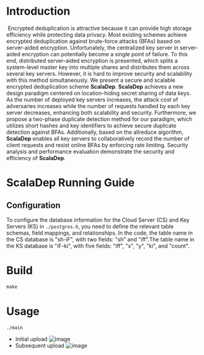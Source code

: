 # Introduction
​	Encrypted deduplication is attractive because it can provide high storage efficiency while protecting data privacy. Most existing schemes achieve encrypted deduplication against brute-force attacks (BFAs) based on server-aided encryption. Unfortunately, the centralized key server in server-aided encryption can potentially become a single point of failure. To this end, distributed server-aided encryption is presented, which splits a system-level master key into multiple shares and distributes them across several key servers.  However, it is hard to improve security and scalability with this method simultaneously. We present a secure and scalable encrypted deduplication scheme **ScalaDep**. **ScalaDep** achieves a new design paradigm centered on location-hiding secret sharing of data keys. As the number of deployed key servers increases, the attack cost of adversaries increases while the number of requests handled by each key server decreases, enhancing both scalability and security. Furthermore, we propose a two-phase duplicate detection method for our paradigm, which utilizes short hashes and key identifiers to achieve secure duplicate detection against BFAs.  Additionally, based on the allreduce algorithm, **ScalaDep** enables all key servers to collaboratively record the number of client requests and resist online BFAs by enforcing rate limiting. Security analysis and performance evaluation demonstrate the security and efficiency of **ScalaDep**.

# ScalaDep Running Guide

## Configuration

To configure the database information for the Cloud Server (CS) and Key Servers (KS) in `./postgres.h`, you need to define the relevant table schemas, field mappings, and relationships. In the code, the table name in the CS database is "sh-iF", with two fields: "sh" and "iff".The table name in the KS database is "iF-ki", with five fields: "iff", "x", "y", "ki", and "count".

# Build

```c++
make
```

# Usage

```
./main
```

- Initial upload
![image](https://github.com/user-attachments/assets/36a41143-f025-44ec-9147-88fa21ee4d91)
- Subsequent upload
![image](https://github.com/user-attachments/assets/0df36d9e-b7a0-4823-94cf-d227beb11622)

